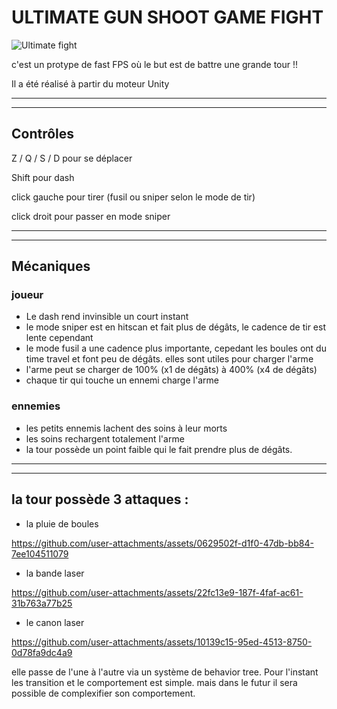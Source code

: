 # ULTIMATE GUN SHOOT GAME FIGHT

![Ultimate fight](https://github.com/user-attachments/assets/f80274f7-0864-4b1f-932f-8781e2fcaf2c)

c'est un  protype de fast FPS où le but est de battre une grande tour !!

Il a été réalisé à partir du moteur Unity


--------------------------------------
--------------------------------------

## Contrôles

Z / Q / S / D pour se déplacer

Shift pour dash

click gauche pour tirer (fusil ou sniper selon le mode de tir)

click droit pour passer en mode sniper

--------------------------------------
--------------------------------------
## Mécaniques

### joueur
+  Le dash rend invinsible un court instant
+ le mode sniper est en hitscan et fait plus de dégâts, le cadence de tir est lente cependant
+ le mode fusil a une cadence plus importante, cepedant les boules ont du time travel et font peu de dégâts. elles sont utiles pour charger l'arme
+ l'arme peut se charger de 100% (x1 de dégâts) à 400% (x4 de dégâts)
+  chaque tir qui touche un ennemi charge l'arme

### ennemies
+  les petits ennemis lachent des soins à leur morts
+  les soins rechargent totalement l'arme
+  la tour possède un point faible qui le fait prendre plus de dégâts.







--------------------------------------
--------------------------------------

## la tour possède 3 attaques : 
+ la pluie de boules
  
https://github.com/user-attachments/assets/0629502f-d1f0-47db-bb84-7ee104511079


+ la bande laser

https://github.com/user-attachments/assets/22fc13e9-187f-4faf-ac61-31b763a77b25


+ le canon laser

https://github.com/user-attachments/assets/10139c15-95ed-4513-8750-0d78fa9dc4a9

elle passe de l'une à l'autre via un système de behavior tree. Pour l'instant les transition et le comportement est simple. mais dans le futur il sera possible de complexifier son comportement.

